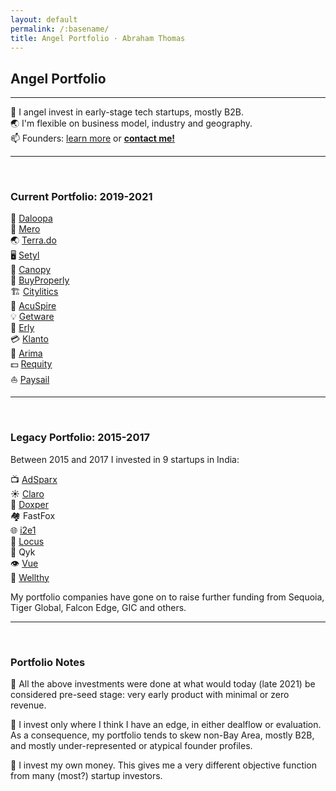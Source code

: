 ```yaml
---
layout: default
permalink: /:basename/
title: Angel Portfolio · Abraham Thomas
---
```


## Angel Portfolio

----

🦋 I angel invest in early-stage tech startups, mostly B2B.  
🌏 I'm flexible on business model, industry and geography.  
📫 Founders: [learn more](/angel) or **[contact me!](/contact)**  

----

<br/>

### Current Portfolio: 2019-2021

🧠 [Daloopa](https://www.daloopa.com/)  
🏢 [Mero](https://mero.co/)  
🌏 [Terra.do](https://terra.do)  
🖥️ [Setyl](https://www.setyl.com/)  
🏫 [Canopy](https://www.canopyanalytics.com/)  
🏡 [BuyProperly](https://buyproperly.ca/)  
🏗️ [Citylitics](https://citylitics.com/)  
🤝 [AcuSpire](https://acuspire.ai/)  
💡 [Getware](https://www.getware.ai)  
🚚 [Erly](https://www.geterly.com)  
💳 [Klanto](https://www.klanto.com)  
🛒 [Arima](https://www.arimadata.com)  
💵 [Requity](https://www.requityhomes.com)  
⛵️ [Paysail](https://paysail.us)  


----

<br/>

### Legacy Portfolio: 2015-2017

Between 2015 and 2017 I invested in 9 startups in India:

📺 [AdSparx](https://www.adsparx.com/)  
☀️ [Claro](https://www.claroenergy.in/)  
🔬 [Doxper](http://doxper.com/)  
🏘️ FastFox  
🌐 [i2e1](https://i2e1.com/)  
🚛 [Locus](https://locus.sh/)  
🧰 Qyk  
👁️ [Vue](https://vue.ai/)  
💊 [Wellthy](https://wellthytherapeutics.com/)  


My portfolio companies have gone on to raise further funding from Sequoia, Tiger Global, Falcon Edge, GIC and others. 

----

<br/>

### Portfolio Notes

🌱 All the above investments were done at what would today (late 2021) be considered pre-seed stage: very early product with minimal or zero revenue.

🧭 I invest only where I think I have an edge, in either dealflow or evaluation.  As a consequence, my portfolio tends to skew non-Bay Area, mostly B2B, and mostly under-represented or atypical founder profiles.

🎯 I invest my own money.  This gives me a very different objective function from many (most?) startup investors. 


<!--
In addition to investing directly in startups, I am an LP in and advisor to [GrowX Ventures](http://www.growxventures.com/), who I believe to be India's best seed-stage venture capital firm.  
-->

<br/>
<br/>